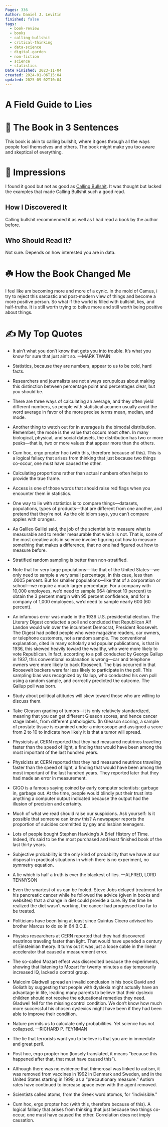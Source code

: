 ```yaml
---
Pages: 336
Author: Daniel J. Levitin
finished: false
tags:
  - book-review
  - books
  - calling-bullshit
  - critical-thinking
  - data-science
  - digital-garden
  - non-fiction
  - science
  - statistics
Date Finished: 2023-11-04
created: 2024-01-06T15:04
updated: 2025-09-02T10:04
---
```

# A Field Guide to Lies


# 🚀 The Book in 3 Sentences
This book is akin to calling bullshit, where it goes through all the ways people fool themselves and others. The book might make you too aware and skeptical of everything. 

# 🎨 Impressions
I found it good but not as good as [Calling Bullshit](Math/Statistics/Calling%20Bullshit.md). It was thought but lacked the examples that made Calling Bullshit such a good read. 

## How I Discovered It
Calling bullshit recommended it as well as I had read a book by the author before. 

## Who Should Read It?
Not sure. Depends on how interested you are in data. 

# ☘️ How the Book Changed Me
I feel like am becoming more and more of a cynic. In the mold of Camus, i try to reject this sarcastic and post-modern view of things and become a more positive person. So what if the world is filled with bullshit, lies, and half-truths.  It is still worth trying to belive more and still worth being positive about things. 

# ✍️ My Top  Quotes

- It ain’t what you don’t know that gets you into trouble. It’s what you know for sure that just ain’t so. —MARK TWAIN
 
- Statistics, because they are numbers, appear to us to be cold, hard facts.
 
- Researchers and journalists are not always scrupulous about making this distinction between percentage point and percentages clear, but you should be.
 
- There are three ways of calculating an average, and they often yield different numbers, so people with statistical acumen usually avoid the word average in favor of the more precise terms mean, median, and mode.
 
- Another thing to watch out for in averages is the bimodal distribution. Remember, the mode is the value that occurs most often. In many biological, physical, and social datasets, the distribution has two or more peaks—that is, two or more values that appear more than the others.
 
- Cum hoc, ergo propter hoc (with this, therefore because of this). This is a logical fallacy that arises from thinking that just because two things co-occur, one must have caused the other.
 
- Calculating proportions rather than actual numbers often helps to provide the true frame.
 
- Access is one of those words that should raise red flags when you encounter them in statistics.
 
- One way to lie with statistics is to compare things—datasets, populations, types of products—that are different from one another, and pretend that they’re not. As the old idiom says, you can’t compare apples with oranges.
 
- As Galileo Galilei said, the job of the scientist is to measure what is measurable and to render measurable that which is not. That is, some of the most creative acts in science involve figuring out how to measure something that makes a difference, that no one had figured out how to measure before.
 
- Stratified random sampling is better than non-stratified.
 
- Note that for very large populations—like that of the United States—we only need to sample a very small percentage, in this case, less than .0005 percent. But for smaller populations—like that of a corporation or school—we require a much larger percentage. For a company with 10,000 employees, we’d need to sample 964 (almost 10 percent) to obtain the 3 percent margin with 95 percent confidence, and for a company of 1,000 employees, we’d need to sample nearly 600 (60 percent).
 
- An infamous error was made in the 1936 U.S. presidential election. The Literary Digest conducted a poll and concluded that Republican Alf Landon would win over the incumbent Democrat, President Roosevelt. The Digest had polled people who were magazine readers, car owners, or telephone customers, not a random sample. The conventional explanation, cited in many scholarly and popular publications, is that in 1936, this skewed heavily toward the wealthy, who were more likely to vote Republican. In fact, according to a poll conducted by George Gallup in 1937, this conventional explanation is wrong—car and telephone owners were more likely to back Roosevelt. The bias occurred in that Roosevelt backers were far less likely to participate in the poll. This sampling bias was recognized by Gallup, who conducted his own poll using a random sample, and correctly predicted the outcome. The Gallup poll was born.
 
- Study about political attitudes will skew toward those who are willing to discuss them.
 
- Take Gleason grading of tumors—it is only relatively standardized, meaning that you can get different Gleason scores, and hence cancer stage labels, from different pathologists. (In Gleason scoring, a sample of prostate tissue is examined under a microscope and assigned a score from 2 to 10 to indicate how likely it is that a tumor will spread.
 
- Physicists at CERN reported that they had measured neutrinos traveling faster than the speed of light, a finding that would have been among the most important of the last hundred years.
 
- Physicists at CERN reported that they had measured neutrinos traveling faster than the speed of light, a finding that would have been among the most important of the last hundred years. They reported later that they had made an error in measurement.
 
- GIGO is a famous saying coined by early computer scientists: garbage in, garbage out. At the time, people would blindly put their trust into anything a computer output indicated because the output had the illusion of precision and certainty.
 
- Much of what we read should raise our suspicions. Ask yourself: Is it possible that someone can know this? A newspaper reports the proportion of suicides committed by gay and lesbian teenagers.
 
- Lots of people bought Stephen Hawking’s A Brief History of Time. Indeed, it’s said to be the most purchased and least finished book of the last thirty years.
 
- Subjective probability is the only kind of probability that we have at our disposal in practical situations in which there is no experiment, no symmetry equation.
 
- A lie which is half a truth is ever the blackest of lies. —ALFRED, LORD TENNYSON
 
- Even the smartest of us can be fooled. Steve Jobs delayed treatment for his pancreatic cancer while he followed the advice (given in books and websites) that a change in diet could provide a cure. By the time he realized the diet wasn’t working, the cancer had progressed too far to be treated.
 
- Politicians have been lying at least since Quintus Cicero advised his brother Marcus to do so in 64 B.C.E.
 
- Physics researchers at CERN reported that they had discovered neutrinos traveling faster than light. That would have upended a century of Einsteinian theory. It turns out it was just a loose cable in the linear accelerator that caused a measurement error.
 
- The so-called Mozart effect was discredited because the experiments, showing that listening to Mozart for twenty minutes a day temporarily increased IQ, lacked a control group.
 
- Malcolm Gladwell spread an invalid conclusion in his book David and Goliath by suggesting that people with dyslexia might actually have an advantage in life, leading many parents to believe that their dyslexic children should not receive the educational remedies they need. Gladwell fell for the missing control condition. We don’t know how much more successful his chosen dyslexics might have been if they had been able to improve their condition.
 
- Nature permits us to calculate only probabilities. Yet science has not collapsed. —RICHARD P. FEYNMAN
 
- The lie that terrorists want you to believe is that you are in immediate and great peril.
 
- Post hoc, ergo propter hoc (loosely translated, it means “because this happened after that, that must have caused this”).
 
- Although there was no evidence that thimerosal was linked to autism, it was removed from vaccines in 1992 in Denmark and Sweden, and in the United States starting in 1999, as a “precautionary measure.” Autism rates have continued to increase apace even with the agent removed.
 
- Scientists called atoms, from the Greek word atomos, for “indivisible.”
- Cum hoc, ergo propter hoc (with this, therefore because of this). A logical fallacy that arises from thinking that just because two things co-occur, one must have caused the other. Correlation does not imply causation.
 

